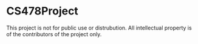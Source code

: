 # CS478Project

This project is not for public use or distrubution. All intellectual property is of the contributors of the project only. 
